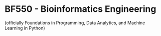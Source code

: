 # BF550 - Bioinformatics Engineering

(officially Foundations in Programming, Data Analytics, and Machine Learning in Python)
